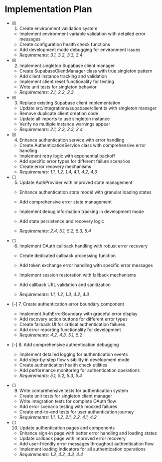 # Implementation Plan

- [x] 1. Create environment validation system


  - Implement environment variable validation with detailed error messages
  - Create configuration health check functions
  - Add development mode debugging for environment issues
  - _Requirements: 3.1, 3.2, 3.3, 3.4_

- [x] 2. Implement singleton Supabase client manager

  - Create SupabaseClientManager class with true singleton pattern
  - Add client instance tracking and validation
  - Implement client reset functionality for testing
  - Write unit tests for singleton behavior
  - _Requirements: 2.1, 2.2, 2.3_

- [x] 3. Replace existing Supabase client implementation

  - Update src/integrations/supabase/client.ts with singleton manager
  - Remove duplicate client creation code
  - Update all imports to use singleton instance
  - Verify no multiple instance warnings appear
  - _Requirements: 2.1, 2.2, 2.3, 2.4_

- [x] 4. Enhance authentication service with error handling


  - Create AuthenticationService class with comprehensive error handling
  - Implement retry logic with exponential backoff
  - Add specific error types for different failure scenarios
  - Create error recovery mechanisms
  - _Requirements: 1.1, 1.2, 1.4, 4.1, 4.2, 4.3_



- [ ] 5. Update AuthProvider with improved state management
  - Enhance authentication state model with granular loading states
  - Add comprehensive error state management
  - Implement debug information tracking in development mode
  - Add state persistence and recovery logic


  - _Requirements: 2.4, 5.1, 5.2, 5.3, 5.4_

- [ ] 6. Implement OAuth callback handling with robust error recovery
  - Create dedicated callback processing function
  - Add token exchange error handling with specific error messages


  - Implement session restoration with fallback mechanisms
  - Add callback URL validation and sanitization
  - _Requirements: 1.1, 1.2, 1.3, 4.2, 4.3_

- [-] 7. Create authentication error boundary component

  - Implement AuthErrorBoundary with graceful error display
  - Add recovery action buttons for different error types
  - Create fallback UI for critical authentication failures
  - Add error reporting functionality for development
  - _Requirements: 4.2, 4.3, 5.1, 5.2_

- [-] 8. Add comprehensive authentication debugging

  - Implement detailed logging for authentication events
  - Add step-by-step flow visibility in development mode
  - Create authentication health check utilities
  - Add performance monitoring for authentication operations
  - _Requirements: 5.1, 5.2, 5.3, 5.4_

- [ ] 9. Write comprehensive tests for authentication system
  - Create unit tests for singleton client manager
  - Write integration tests for complete OAuth flow
  - Add error scenario testing with mocked failures
  - Create end-to-end tests for user authentication journey
  - _Requirements: 1.1, 1.2, 2.1, 2.2, 4.1, 4.2_

- [ ] 10. Update authentication pages and components
  - Enhance sign-in page with better error handling and loading states
  - Update callback page with improved error recovery
  - Add user-friendly error messages throughout authentication flow
  - Implement loading indicators for all authentication operations
  - _Requirements: 1.3, 4.2, 4.3, 4.4_
